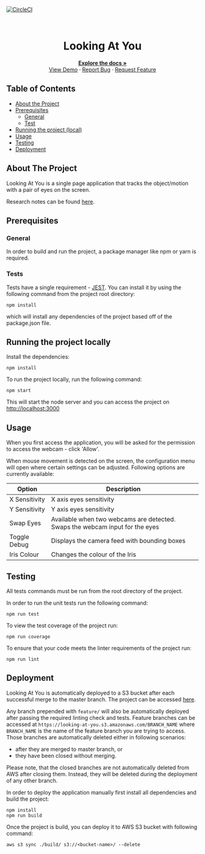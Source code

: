 <!-- PROJECT SHIELDS -->

[![CircleCI](https://img.shields.io/circleci/build/github/ScottLogic/lookingatyou/master.svg?label=master&style=badge&token=ab5d53d5a9479d50259a1d2febaa710964b4bd8c)](https://circleci.com/gh/ScottLogic/lookingatyou)

<!-- PROJECT LOGO -->
<br />
<p align="center">

  <h1 align="center">Looking At You</h1>

  <p align="center">
    <a href="https://github.com/ScottLogic/lookingatyou/blob/master/README.md"><strong>Explore the docs »</strong></a>
    <br />
    <a href="https://looking-at-you.s3.amazonaws.com/index.html">View Demo</a>
    ·
    <a href="https://github.com/ScottLogic/lookingatyou/issues">Report Bug</a>
    ·
    <a href="https://github.com/ScottLogic/lookingatyou/issues">Request Feature</a>
  </p>
</p>

## Table of Contents

-   [About the Project](#about-the-project)
-   [Prerequisites](#prerequisites)
    -   [General](#general)
    -   [Test](#tests)
-   [Running the project (local)](#running-the-project-locally)
-   [Usage](#usage)
-   [Testing](#testing)
-   [Deployment](#deployment)

## About The Project

Looking At You is a single page application that tracks the object/motion with a pair of eyes on the screen.

Research notes can be found [here](https://docs.google.com/document/d/1qzaegY8RV-7zI8W8PFPsT_O9LhHEo22WNC5yQh8-n_Q/edit#heading=h.e2w0fl8vj3ca_).

## Prerequisites

### General

In order to build and run the project, a package manager like npm or yarn is required.

### Tests

Tests have a single requirement - [JEST](https://jestjs.io/). You can install it by using the following command from the project root directory:

```
npm install
```

which will install any dependencies of the project based off of the package.json file.

## Running the project locally

Install the dependencies:

```
npm install
```

To run the project locally, run the following command:

```
npm start
```

This will start the node server and you can access the project on [http://localhost:3000](http://localhost:3000)

## Usage

When you first access the application, you will be asked for the permission to access the webcam - click 'Allow'.

When mouse movement is detected on the screen, the configuration menu will open where certain settings can be adjusted. Following options are currently available:

| Option        | Description                                                                  |
| ------------- | ---------------------------------------------------------------------------- |
| X Sensitivity | X axis eyes sensitivity                                                      |
| Y Sensitivity | Y axis eyes sensitivity                                                      |
| Swap Eyes     | Available when two webcams are detected. Swaps the webcam input for the eyes |
| Toggle Debug  | Displays the camera feed with bounding boxes                                 |
| Iris Colour   | Changes the colour of the Iris                                               |

## Testing

All tests commands must be run from the root directory of the project.

In order to run the unit tests run the following command:

```
npm run test
```

To view the test coverage of the project run:

```
npm run coverage
```

To ensure that your code meets the linter requirements of the project run:

```
npm run lint
```

## Deployment

Looking At You is automatically deployed to a S3 bucket after each successful merge to the master branch. The project can be accessed [here](https://looking-at-you.s3.amazonaws.com/index.html).

Any branch prepended with `feature/` will also be automatically deployed after passing the required linting check and tests. Feature branches can be accessed at `https://looking-at-you.s3.amazonaws.com/BRANCH_NAME` where `BRANCH_NAME` is the name of the feature branch you are trying to access. Those branches are automatically deleted either in following scenarios:

-   after they are merged to master branch, or
-   they have been closed without merging.

Please note, that the closed branches are not automatically deleted from AWS after closing them. Instead, they will be deleted during the deployment of any other branch.

In order to deploy the application manually first install all dependencies and build the project:

```
npm install
npm run build
```

Once the project is build, you can deploy it to AWS S3 bucket with following command:

```
aws s3 sync ./build/ s3://<bucket-name>/ --delete
```
